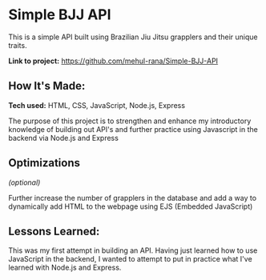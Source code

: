 # Simple BJJ API
This is a simple API built using Brazilian Jiu Jitsu grapplers and their unique traits.

**Link to project:** https://github.com/mehul-rana/Simple-BJJ-API

## How It's Made:

**Tech used:** HTML, CSS, JavaScript, Node.js, Express

The purpose of this project is to strengthen and enhance my introductory knowledge of building out API's and further practice using Javascript in the backend via Node.js and Express

## Optimizations
*(optional)*

Further increase the number of grapplers in the database and add a way to dynamically add HTML to the webpage using EJS (Embedded JavaScript)

## Lessons Learned:

This was my first attempt in building an API. Having just learned how to use JavaScript in the backend, I wanted to attempt to put in practice what I've learned with Node.js and Express.